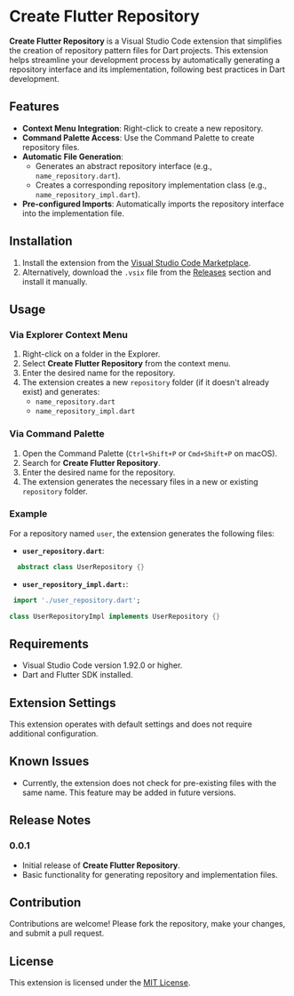 # Create Flutter Repository

**Create Flutter Repository** is a Visual Studio Code extension that simplifies the creation of repository pattern files for Dart projects. This extension helps streamline your development process by automatically generating a repository interface and its implementation, following best practices in Dart development.

## Features

- **Context Menu Integration**: Right-click to create a new repository.
- **Command Palette Access**: Use the Command Palette to create repository files.
- **Automatic File Generation**:
  - Generates an abstract repository interface (e.g., `name_repository.dart`).
  - Creates a corresponding repository implementation class (e.g., `name_repository_impl.dart`).
- **Pre-configured Imports**: Automatically imports the repository interface into the implementation file.

## Installation

1. Install the extension from the [Visual Studio Code Marketplace](https://marketplace.visualstudio.com/).
2. Alternatively, download the `.vsix` file from the [Releases](https://github.com/your-username/create-flutter-repository/releases) section and install it manually.

## Usage

### Via Explorer Context Menu

1. Right-click on a folder in the Explorer.
2. Select **Create Flutter Repository** from the context menu.
3. Enter the desired name for the repository.
4. The extension creates a new `repository` folder (if it doesn't already exist) and generates:
   - `name_repository.dart`
   - `name_repository_impl.dart`

### Via Command Palette

1. Open the Command Palette (`Ctrl+Shift+P` or `Cmd+Shift+P` on macOS).
2. Search for **Create Flutter Repository**.
3. Enter the desired name for the repository.
4. The extension generates the necessary files in a new or existing `repository` folder.

### Example

For a repository named `user`, the extension generates the following files:

- **`user_repository.dart`**:
```dart
  abstract class UserRepository {}
```
  
- **`user_repository_impl.dart:`**:
```dart
 import './user_repository.dart';

class UserRepositoryImpl implements UserRepository {}
```

## Requirements

- Visual Studio Code version 1.92.0 or higher.
- Dart and Flutter SDK installed.

## Extension Settings

This extension operates with default settings and does not require additional configuration.

## Known Issues

- Currently, the extension does not check for pre-existing files with the same name. This feature may be added in future versions.

## Release Notes

### 0.0.1

- Initial release of **Create Flutter Repository**.
- Basic functionality for generating repository and implementation files.

## Contribution

Contributions are welcome! Please fork the repository, make your changes, and submit a pull request.

## License

This extension is licensed under the [MIT License](https://opensource.org/licenses/MIT).